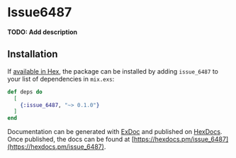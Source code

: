 # Issue6487

**TODO: Add description**

## Installation

If [available in Hex](https://hex.pm/docs/publish), the package can be installed
by adding `issue_6487` to your list of dependencies in `mix.exs`:

```elixir
def deps do
  [
    {:issue_6487, "~> 0.1.0"}
  ]
end
```

Documentation can be generated with [ExDoc](https://github.com/elixir-lang/ex_doc)
and published on [HexDocs](https://hexdocs.pm). Once published, the docs can
be found at [https://hexdocs.pm/issue_6487](https://hexdocs.pm/issue_6487).

